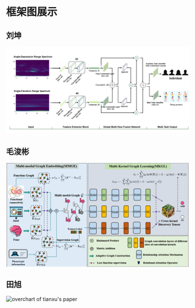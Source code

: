 # 框架图展示

## 刘坤

![overchart of liukun's paper](GMVFN.png)


## 毛浚彬

![overchart of maojunbin's paper](MMKGL.png)

## 田旭

![overchart of tianxu's paper](MMKTL.png)